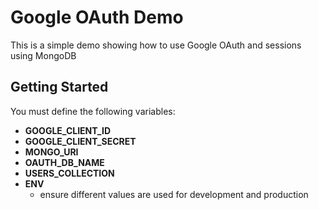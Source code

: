 # Google OAuth Demo

This is a simple demo showing how to use Google OAuth and sessions using MongoDB

## Getting Started

You must define the following variables:

- **GOOGLE_CLIENT_ID**
- **GOOGLE_CLIENT_SECRET**
- **MONGO_URI**
- **OAUTH_DB_NAME**
- **USERS_COLLECTION**
- **ENV**
  - ensure different values are used for development and production

